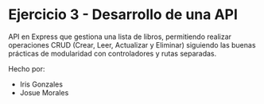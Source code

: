 # Ejercicio 3 - Desarrollo de una API

API en Express que gestiona una lista de libros, permitiendo realizar operaciones CRUD (Crear, Leer, Actualizar y Eliminar) siguiendo las buenas prácticas de modularidad con controladores y rutas separadas.

Hecho por: 
- Iris Gonzales
- Josue Morales
